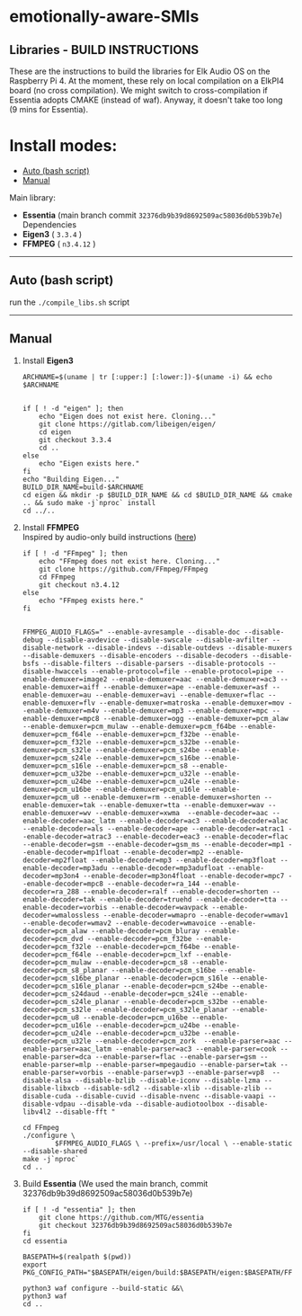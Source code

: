 # emotionally-aware-SMIs
## Libraries - BUILD INSTRUCTIONS

These are the instructions to build the libraries for Elk Audio OS on the Raspberry Pi 4.
At the moment, these rely on local compilation on a ElkPI4 board (no cross compilation).
We might switch to cross-compilation if Essentia adopts CMAKE (instead of waf).
Anyway, it doesn't take too long (9 mins for Essentia).

# Install modes:
- [Auto (bash script)](#auto-bash-script)
- [Manual](#manual)

Main library:  
- **Essentia**  (main branch  commit ```32376db9b39d8692509ac58036d0b539b7e```)  
Dependencies  
- **Eigen3** ( `3.3.4` )  
- **FFMPEG** ( `n3.4.12` )

---

## **Auto** (bash script)

run the `./compile_libs.sh` script

---

## **Manual**

1. Install **Eigen3**
    ```
    ARCHNAME=$(uname | tr [:upper:] [:lower:])-$(uname -i) && echo $ARCHNAME


    if [ ! -d "eigen" ]; then
        echo "Eigen does not exist here. Cloning..."
        git clone https://gitlab.com/libeigen/eigen/
        cd eigen
        git checkout 3.3.4
        cd ..
    else 
        echo "Eigen exists here."
    fi
    echo "Building Eigen..."
    BUILD_DIR_NAME=build-$ARCHNAME
    cd eigen && mkdir -p $BUILD_DIR_NAME && cd $BUILD_DIR_NAME && cmake .. && sudo make -j`nproc` install
    cd ../..
    ```
2. Install **FFMPEG**   
    Inspired by audio-only build instructions ([here](https://nexus0.net/pub/sw/lmsmusly/ffmpeg-build/))
    ```
    if [ ! -d "FFmpeg" ]; then
        echo "FFmpeg does not exist here. Cloning..."
        git clone https://github.com/FFmpeg/FFmpeg
        cd FFmpeg
        git checkout n3.4.12
    else
        echo "FFmpeg exists here."
    fi


    FFMPEG_AUDIO_FLAGS=" --enable-avresample --disable-doc --disable-debug --disable-avdevice --disable-swscale --disable-avfilter --disable-network --disable-indevs --disable-outdevs --disable-muxers --disable-demuxers --disable-encoders --disable-decoders --disable-bsfs --disable-filters --disable-parsers --disable-protocols --disable-hwaccels --enable-protocol=file --enable-protocol=pipe --enable-demuxer=image2 --enable-demuxer=aac --enable-demuxer=ac3 --enable-demuxer=aiff --enable-demuxer=ape --enable-demuxer=asf --enable-demuxer=au --enable-demuxer=avi --enable-demuxer=flac --enable-demuxer=flv --enable-demuxer=matroska --enable-demuxer=mov --enable-demuxer=m4v --enable-demuxer=mp3 --enable-demuxer=mpc --enable-demuxer=mpc8 --enable-demuxer=ogg --enable-demuxer=pcm_alaw --enable-demuxer=pcm_mulaw --enable-demuxer=pcm_f64be --enable-demuxer=pcm_f64le --enable-demuxer=pcm_f32be --enable-demuxer=pcm_f32le --enable-demuxer=pcm_s32be --enable-demuxer=pcm_s32le --enable-demuxer=pcm_s24be --enable-demuxer=pcm_s24le --enable-demuxer=pcm_s16be --enable-demuxer=pcm_s16le --enable-demuxer=pcm_s8 --enable-demuxer=pcm_u32be --enable-demuxer=pcm_u32le --enable-demuxer=pcm_u24be --enable-demuxer=pcm_u24le --enable-demuxer=pcm_u16be --enable-demuxer=pcm_u16le --enable-demuxer=pcm_u8 --enable-demuxer=rm --enable-demuxer=shorten --enable-demuxer=tak --enable-demuxer=tta --enable-demuxer=wav --enable-demuxer=wv --enable-demuxer=xwma  --enable-decoder=aac --enable-decoder=aac_latm --enable-decoder=ac3 --enable-decoder=alac --enable-decoder=als --enable-decoder=ape --enable-decoder=atrac1 --enable-decoder=atrac3 --enable-decoder=eac3 --enable-decoder=flac --enable-decoder=gsm --enable-decoder=gsm_ms --enable-decoder=mp1 --enable-decoder=mp1float --enable-decoder=mp2 --enable-decoder=mp2float --enable-decoder=mp3 --enable-decoder=mp3float --enable-decoder=mp3adu --enable-decoder=mp3adufloat --enable-decoder=mp3on4 --enable-decoder=mp3on4float --enable-decoder=mpc7 --enable-decoder=mpc8 --enable-decoder=ra_144 --enable-decoder=ra_288 --enable-decoder=ralf --enable-decoder=shorten --enable-decoder=tak --enable-decoder=truehd --enable-decoder=tta --enable-decoder=vorbis --enable-decoder=wavpack --enable-decoder=wmalossless --enable-decoder=wmapro --enable-decoder=wmav1 --enable-decoder=wmav2 --enable-decoder=wmavoice --enable-decoder=pcm_alaw --enable-decoder=pcm_bluray --enable-decoder=pcm_dvd --enable-decoder=pcm_f32be --enable-decoder=pcm_f32le --enable-decoder=pcm_f64be --enable-decoder=pcm_f64le --enable-decoder=pcm_lxf --enable-decoder=pcm_mulaw --enable-decoder=pcm_s8 --enable-decoder=pcm_s8_planar --enable-decoder=pcm_s16be --enable-decoder=pcm_s16be_planar --enable-decoder=pcm_s16le --enable-decoder=pcm_s16le_planar --enable-decoder=pcm_s24be --enable-decoder=pcm_s24daud --enable-decoder=pcm_s24le --enable-decoder=pcm_s24le_planar --enable-decoder=pcm_s32be --enable-decoder=pcm_s32le --enable-decoder=pcm_s32le_planar --enable-decoder=pcm_u8 --enable-decoder=pcm_u16be --enable-decoder=pcm_u16le --enable-decoder=pcm_u24be --enable-decoder=pcm_u24le --enable-decoder=pcm_u32be --enable-decoder=pcm_u32le --enable-decoder=pcm_zork  --enable-parser=aac --enable-parser=aac_latm --enable-parser=ac3 --enable-parser=cook --enable-parser=dca --enable-parser=flac --enable-parser=gsm --enable-parser=mlp --enable-parser=mpegaudio --enable-parser=tak --enable-parser=vorbis --enable-parser=vp3 --enable-parser=vp8  --disable-alsa --disable-bzlib --disable-iconv --disable-lzma --disable-libxcb --disable-sdl2 --disable-xlib --disable-zlib --disable-cuda --disable-cuvid --disable-nvenc --disable-vaapi --disable-vdpau --disable-vda --disable-audiotoolbox --disable-libv4l2 --disable-fft "

    cd FFmpeg
    ./configure \
            $FFMPEG_AUDIO_FLAGS \ --prefix=/usr/local \ --enable-static --disable-shared
    make -j`nproc`
    cd ..

    ```

3. Build **Essentia** (We used the main branch, commit 32376db9b39d8692509ac58036d0b539b7e)
    ```
    if [ ! -d "essentia" ]; then
        git clone https://github.com/MTG/essentia
        git checkout 32376db9b39d8692509ac58036d0b539b7e
    fi
    cd essentia

    BASEPATH=$(realpath $(pwd))
    export PKG_CONFIG_PATH="$BASEPATH/eigen/build:$BASEPATH/eigen:$BASEPATH/FFmpeg/libavcodec:$BASEPATH/FFmpeg/libavdevice:$BASEPATH/FFmpeg/libavformat:$BASEPATH/FFmpeg/libswresample:$BASEPATH/FFmpeg/libavutil:$BASEPATH/FFmpeg/libavfilter:$BASEPATH/FFmpeg/libswscale"

    python3 waf configure --build-static &&\
    python3 waf
    cd ..

    ```
